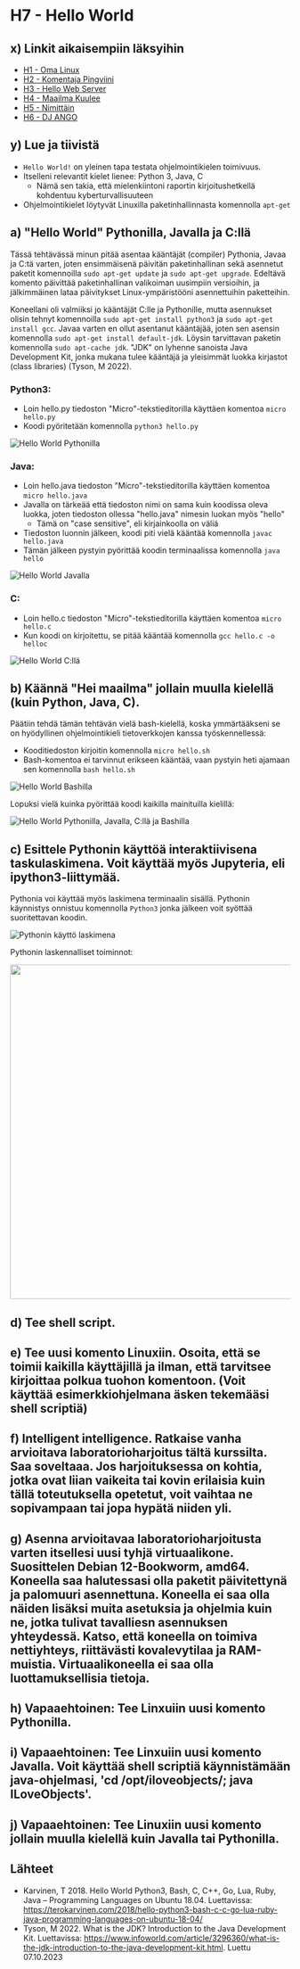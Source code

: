 <h1>H7 - Hello World</h1>

<h2>x) Linkit aikaisempiin läksyihin</h2>

- [H1 - Oma Linux](https://github.com/rakkitect/Linux-palvelimet/blob/main/reports/H1%20-%20Oma_linux.md)
- [H2 - Komentaja Pingviini](https://github.com/rakkitect/Linux-palvelimet/blob/main/reports/H2%20-%20Komentaja%20Pingviini.md)
- [H3 - Hello Web Server](https://github.com/rakkitect/Linux-palvelimet/blob/main/reports/H3%20-%20Hello%20Web%20Server.md)
- [H4 - Maailma Kuulee](https://github.com/rakkitect/Linux-palvelimet/blob/main/reports/H4%20-%20Maailma%20kuulee.md)
- [H5 - Nimittäin](https://github.com/rakkitect/Linux-palvelimet/blob/main/reports/H5%20-%20Nimitt%C3%A4in.md)
- [H6 - DJ ANGO](https://github.com/rakkitect/Linux-palvelimet/blob/main/reports/H6%20-%20DJ%20Ango.md)

<h2>y) Lue ja tiivistä</h2>

- `Hello World!` on yleinen tapa testata ohjelmointikielen toimivuus.
- Itselleni relevantit kielet lienee: Python 3, Java, C
  - Nämä sen takia, että mielenkiintoni raportin kirjoitushetkellä kohdentuu kyberturvallisuuteen
- Ohjelmointikielet löytyvät Linuxilla paketinhallinnasta komennolla `apt-get`


<h2>a) "Hello World" Pythonilla, Javalla ja C:llä</h2>

Tässä tehtävässä minun pitää asentaa kääntäjät (compiler) Pythonia, Javaa ja C:tä varten, joten ensimmäisenä päivitän paketinhallinan sekä asennetut paketit komennoilla `sudo apt-get update` ja `sudo apt-get upgrade`. Edeltävä komento päivittää paketinhallinan valikoiman uusimpiin versioihin, ja jälkimmäinen lataa päivitykset Linux-ympäristööni asennettuihin paketteihin.

Koneellani oli valmiiksi jo kääntäjät C:lle ja Pythonille, mutta asennukset olisin tehnyt komennoilla `sudo apt-get install python3` ja `sudo apt-get install gcc`. Javaa varten en ollut asentanut kääntäjää, joten sen asensin komennolla `sudo apt-get install default-jdk`. Löysin tarvittavan paketin komennolla `sudo apt-cache jdk`. "JDK" on lyhenne sanoista Java Development Kit, jonka mukana tulee kääntäjä ja yleisimmät luokka kirjastot (class libraries) (Tyson, M 2022).

<h3>Python3:</h3>

- Loin hello.py tiedoston "Micro"-tekstieditorilla käyttäen komentoa `micro hello.py`
- Koodi pyöritetään komennolla `python3 hello.py`

![Hello World Pythonilla](https://github.com/rakkitect/Linux-palvelimet/blob/main/images/hello_python.png)
  
<h3>Java:</h3>

- Loin hello.java tiedoston "Micro"-tekstieditorilla käyttäen komentoa `micro hello.java`
- Javalla on tärkeää että tiedoston nimi on sama kuin koodissa oleva luokka, joten tiedoston ollessa "hello.java" nimesin luokan myös "hello"
  - Tämä on "case sensitive", eli kirjainkoolla on väliä
- Tiedoston luonnin jälkeen, koodi piti vielä kääntää komennolla `javac hello.java`
- Tämän jälkeen pystyin pyörittää koodin terminaalissa komennolla `java hello`

![Hello World Javalla](https://github.com/rakkitect/Linux-palvelimet/blob/main/images/hello_java.png)

<h3>C:</h3>

- Loin hello.c tiedoston "Micro"-tekstieditorilla käyttäen komentoa `micro hello.c`
- Kun koodi on kirjoitettu, se pitää kääntää komennolla `gcc hello.c -o helloc`

![Hello World C:llä](https://github.com/rakkitect/Linux-palvelimet/blob/main/images/hello_c.png)
 
<h2>b) Käännä "Hei maailma" jollain muulla kielellä (kuin Python, Java, C).</h2>

Päätiin tehdä tämän tehtävän vielä bash-kielellä, koska ymmärtääkseni se on hyödyllinen ohjelmointikieli tietoverkkojen kanssa työskennellessä:
- Kooditiedoston kirjoitin komennolla `micro hello.sh`
- Bash-komentoa ei tarvinnut erikseen kääntää, vaan pystyin heti ajamaan sen komennolla `bash hello.sh`

![Hello World Bashilla](https://github.com/rakkitect/Linux-palvelimet/blob/main/images/hello_bash.png)

Lopuksi vielä kuinka pyörittää koodi kaikilla mainituilla kielillä:

![Hello World Pythonilla, Javalla, C:llä ja Bashilla](https://github.com/rakkitect/Linux-palvelimet/blob/main/images/hello_kaikki.png)


<h2>c) Esittele Pythonin käyttöä interaktiivisena taskulaskimena. Voit käyttää myös Jupyteria, eli ipython3-liittymää.</h2>

Pythonia voi käyttää myös laskimena terminaalin sisällä. Pythonin käynnistys onnistuu komennolla `Python3` jonka jälkeen voit syöttää suoritettavan koodin.

![Pythonin käyttö laskimena](https://github.com/rakkitect/Linux-palvelimet/blob/main/images/python_laskin.png)

Pythonin laskennalliset toiminnot:

<img src="https://github.com/rakkitect/Linux-palvelimet/blob/main/images/python_laskin_hommat.png" width="600">


<h2>d) Tee shell script.</h2>

<h2>e) Tee uusi komento Linuxiin. Osoita, että se toimii kaikilla käyttäjillä ja ilman, että tarvitsee kirjoittaa polkua tuohon komentoon. (Voit käyttää esimerkkiohjelmana äsken tekemääsi shell scriptiä)</h2>

<h2>f) Intelligent intelligence. Ratkaise vanha arvioitava laboratorioharjoitus tältä kurssilta. Saa soveltaaa. Jos harjoituksessa on kohtia, jotka ovat liian vaikeita tai kovin erilaisia kuin tällä toteutuksella opetetut, voit vaihtaa ne sopivampaan tai jopa hypätä niiden yli.</h2>

<h2>g) Asenna arvioitavaa laboratorioharjoitusta varten itsellesi uusi tyhjä virtuaalikone. Suosittelen Debian 12-Bookworm, amd64. Koneella saa halutessasi olla paketit päivitettynä ja palomuuri asennettuna. Koneella ei saa olla näiden lisäksi muita asetuksia ja ohjelmia kuin ne, jotka tulivat tavalliesn asennuksen yhteydessä. Katso, että koneella on toimiva nettiyhteys, riittävästi kovalevytilaa ja RAM-muistia. Virtuaalikoneella ei saa olla luottamuksellisia tietoja.</h2>

<h2>h) Vapaaehtoinen: Tee Linxuiin uusi komento Pythonilla.</h2>

<h2>i) Vapaaehtoinen: Tee Linxuiin uusi komento Javalla. Voit käyttää shell scriptiä käynnistämään java-ohjelmasi, 'cd /opt/iloveobjects/; java ILoveObjects'.</h2>

<h2>j) Vapaaehtoinen: Tee Linuxiin uusi komento jollain muulla kielellä kuin Javalla tai Pythonilla.</h2>

<h2>Lähteet</h2>

- Karvinen, T 2018. Hello World Python3, Bash, C, C++, Go, Lua, Ruby, Java – Programming Languages on Ubuntu 18.04. Luettavissa: https://terokarvinen.com/2018/hello-python3-bash-c-c-go-lua-ruby-java-programming-languages-on-ubuntu-18-04/
- Tyson, M 2022. What is the JDK? Introduction to the Java Development Kit. Luettavissa: https://www.infoworld.com/article/3296360/what-is-the-jdk-introduction-to-the-java-development-kit.html. Luettu 07.10.2023
